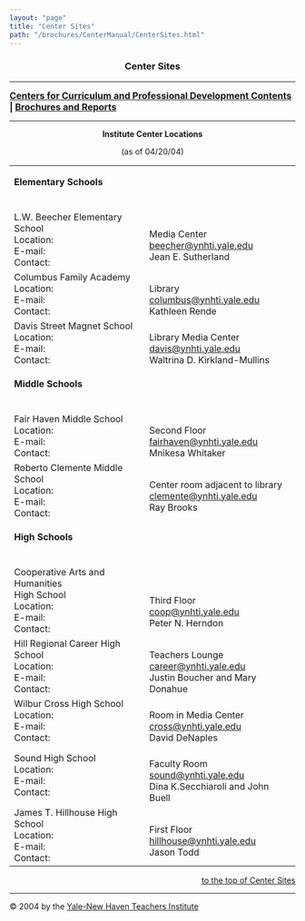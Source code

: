 ```yaml
---
layout: "page"
title: "Center Sites"
path: "/brochures/CenterManual/CenterSites.html"
---
```

<main>
<title>Center Sites</title>
<center><b><h3><a name="top">Center Sites</a></h3></b></center>
<hr/>
<b><font size="+0"><a href="index.html">Centers for Curriculum and Professional Development Contents</a>
| <a href="..\">Brochures and Reports</a></font></b>
<hr width="100%"/>
<p><b></b></p><center><b>Institute Center Locations</b>
<p>(as of 04/20/04)</p></center>
<table>
<tbody><tr>
<td><p><b>Elementary Schools</b>
</p>
<br/>
</td>
</tr>
<tr>
<td>L.W. Beecher Elementary School
<br/>Location:
<br/>E-mail:
<br/>Contact:
<br/>
</td>
<td>
<br/>Media Center
<br/><a href="mailto:beecher@ynhti.yale.edu">beecher@ynhti.yale.edu</a>
<br/>Jean E. Sutherland
<br/>
</td>
</tr>
<tr>
<td>Columbus Family Academy
<br/>Location:
<br/>E-mail:
<br/>Contact:
<br/>
</td>
<td>
<br/>Library
<br/><a href="mailto:columbus@ynhti.yale.edu">columbus@ynhti.yale.edu</a>
<br/>Kathleen Rende
<br/>
</td>
</tr>
<tr>
<td>Davis Street Magnet School
<br/>Location:
<br/>E-mail:
<br/>Contact:
<br/>
</td>
<td>
<br/>Library Media Center
<br/><a href="mailto:davis@ynhti.yale.edu">davis@ynhti.yale.edu</a>
<br/>Waltrina D. Kirkland-Mullins
<br/>
</td>
</tr>
<tr>
<td><p><b>Middle Schools</b>
</p>
<br/>
</td><td>
</td></tr>
<tr>
<td>Fair Haven Middle School
<br/>Location:
<br/>E-mail:
<br/>Contact:
<br/>
</td>
<td>
<br/>Second Floor
<br/><a href="mailto:fairhaven@ynhti.yale.edu">fairhaven@ynhti.yale.edu</a>
<br/>Mnikesa Whitaker
<br/>
</td>
</tr>
<tr>
<td>Roberto Clemente Middle School
<br/>Location:
<br/>E-mail:
<br/>Contact:
<br/>
</td>
<td>
<br/>Center room adjacent to library
<br/><a href="mailto:clemente@ynhti.yale.edu">clemente@ynhti.yale.edu</a>
<br/>Ray Brooks
<br/>
</td>
</tr>
<tr>
<td><p><b>High Schools</b>
</p>
<br/>
</td><td>
</td></tr>
<tr>
<td>Cooperative Arts and Humanities
<br/>High School
<br/>Location:
<br/>E-mail:
<br/>Contact:
<br/>
</td>
<td>
<br/>
<br/>Third Floor
<br/><a href="mailto:coop@ynhti.yale.edu">coop@ynhti.yale.edu</a>
<br/>Peter N. Herndon
<br/>
</td>
</tr>
<tr>
<td>Hill Regional Career High School
<br/>Location:
<br/>E-mail:
<br/>Contact:
<br/>
</td>
<td>
<br/>Teachers Lounge
<br/><a href="mailto:career@ynhti.yale.edu">career@ynhti.yale.edu</a>
<br/>Justin Boucher and Mary Donahue
<br/>
</td>
</tr>
<tr>
<td>Wilbur Cross High School
<br/>Location:
<br/>E-mail:
<br/>Contact:
<br/>
</td>
<td>
<br/>Room in Media Center
<br/><a href="mailto:cross@ynhti.yale.edu">cross@ynhti.yale.edu</a>
<br/>David DeNaples
<br/>
</td>
</tr>
<tr>
<td>Sound High School
<br/>Location:
<br/>E-mail:
<br/>Contact:
<br/>
</td>
<td>
<br/>Faculty Room
<br/><a href="mailto:sound@ynhti.yale.edu">sound@ynhti.yale.edu</a>
<br/>Dina K.Secchiaroli and John Buell
<br/>
</td>
</tr>
<tr>
<td>James T. Hillhouse High School
<br/>Location:
<br/>E-mail:
<br/>Contact:
</td>
<td>
<br/>First Floor
<br/><a href="mailto:hillhouse@ynhti.yale.edu">hillhouse@ynhti.yale.edu</a>
<br/>Jason Todd
</td>
</tr>
</tbody></table>
<div align="right"><a href="#top">to the top of Center Sites</a></div>
<hr/>
© 2004 by the <a href="/">Yale-New Haven Teachers Institute</a>
</main>